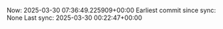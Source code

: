 Now: 2025-03-30 07:36:49.225909+00:00 Earliest commit since sync: None Last sync: 2025-03-30 00:22:47+00:00
